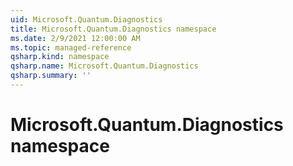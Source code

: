 ```yaml
---
uid: Microsoft.Quantum.Diagnostics
title: Microsoft.Quantum.Diagnostics namespace
ms.date: 2/9/2021 12:00:00 AM
ms.topic: managed-reference
qsharp.kind: namespace
qsharp.name: Microsoft.Quantum.Diagnostics
qsharp.summary: ''
---
```


# Microsoft.Quantum.Diagnostics namespace



